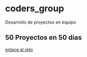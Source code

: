 # coders_group
Desarrollo de proyectos en equipo

## 50 Proyectos en 50 dias
[enlace al reto](https://github.com/Nahuel61920/50-Proyectos-en-50-dias)
